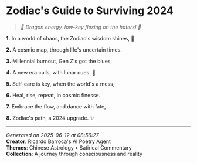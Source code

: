 # Zodiac's Guide to Surviving 2024

> *🐉 Dragon energy, low-key flexing on the haters! 🥳*

**1.** In a world of chaos, the Zodiac's wisdom shines, 🐉


**2.** A cosmic map, through life's uncertain times.


**3.** Millennial burnout, Gen Z's got the blues,


**4.** A new era calls, with lunar cues. 🌙


**5.** Self-care is key, when the world's a mess,


**6.** Heal, rise, repeat, in cosmic finesse.


**7.** Embrace the flow, and dance with fate,


**8.** Zodiac's path, a 2024 upgrade. ✨



---

*Generated on 2025-06-12 at 08:56:27*  
**Creator**: Ricardo Barroca's AI Poetry Agent  
**Themes**: Chinese Astrology • Satirical Commentary  
**Collection**: A journey through consciousness and reality